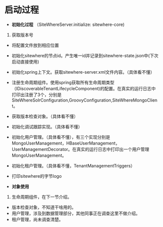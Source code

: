 # 启动过程
- **初始化过程** （SiteWhereServer.initialize: sitewhere-core)
 1. 获取版本号
 - 将配置文件放到相应位置
 - 初始化sitewhere的节点id。产生唯一id并记录到sitewhere-state.json中(下次启动直接使用)
 - 初始化spring上下文。获取sitewhere-server.xml文件内容。（具体看不懂）
 - 注册生命周期组件。使用spring获取所有生命周期类型（IDiscoverableTenantLifecycleComponent)的配置。在真实的运行日志中打印出注册了3个，分别是SiteWhereSolrConfiguration,GroovyConfiguration,SiteWhereMongoClient。
 - 获取版本检查对象。（具体看不懂）
 - 初始化调试跟踪实现。（具体看不懂）
 - 初始化用户管理。（具体看不懂），有三个实现分别是MongoUserManagement，HBaseUserManagement，UserManagementDecorator。在真实的运行日志中打印出一个用户管理MongoUserManagement。
 - 初始化租户管理。（具体看不懂，TenantManagementTriggers）
 - 打印sitewhere的字节logo


- **对象使用**
 1. 生命周期组件，在下一节介绍。
 - 版本检查对象，不知道干啥用的。
 - 用户管理，涉及到数据管理部分，其他同事正在调查这里不做介绍。
 - 租户管理，尚未调查清楚。